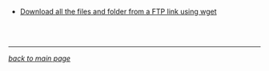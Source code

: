 - [Download all the files and folder from a FTP link using wget](data/utils/01-ftp_wget_whole_dir.md)


<br><br>
___
*[back to main page](README.md)*
